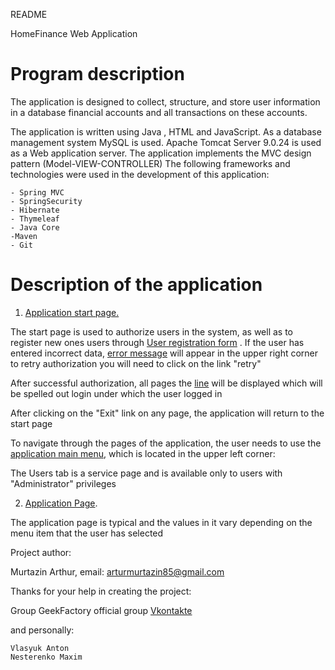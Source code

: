 README

HomeFinance Web Application

Program description
===============================================================================================
The application is designed to collect, structure, and store user information in a database 
financial accounts and all transactions on these accounts.

The application is written using Java , HTML and JavaScript.  As a database management system 
MySQL is used. Apache Tomcat Server 9.0.24 is used as a Web application server. 
The application implements the MVC design pattern (Model-VIEW-CONTROLLER)
The following frameworks and technologies were used in the development of this application:
~~~
- Spring MVC
- SpringSecurity
- Hibernate
- Thymeleaf
- Java Core
-Maven
- Git
~~~
Description of the application
===============================================================================================

1) [Application start page.](https://bitbucket.org/Murtazin__Artur/homefinance/src/master/README/Screenshots/readme%201.png)

 
The start page is used to authorize users in the system, as well as to register new ones 
users through [User registration form](https://bitbucket.org/Murtazin__Artur/homefinance/src/master/README/Screenshots/readme_1.1.png)
.
If the user has entered incorrect data, [error message](https://bitbucket.org/Murtazin__Artur/homefinance/src/master/README/Screenshots/readme_1.2.png) will appear in the upper right corner 
to retry authorization you will need to click on the link "retry"
 
After successful authorization, all pages the [line](https://bitbucket.org/Murtazin__Artur/homefinance/src/master/README/Screenshots/readme_1.3.png)  will be displayed which will be spelled out 
login under which the user logged in
 
After clicking on the "Exit" link on any page, the application will return to the start page

To navigate through the pages of the application, the user needs to use the [application main menu](https://bitbucket.org/Murtazin__Artur/homefinance/src/master/README/Screenshots/readme_1.4.png), 
which is located in the upper left corner:
 
The Users tab is a service page and is available only to users with "Administrator" privileges

2) [Application Page](https://bitbucket.org/Murtazin__Artur/homefinance/src/master/README/Screenshots/readme_2.png).
 
The application page is typical and the values in it vary depending on the menu item that the user has selected



Project author:

Murtazin Arthur, email: <arturmurtazin85@gmail.com>

Thanks for your help in creating the project:

Group GeekFactory official group [Vkontakte](https://vk.com/geek_facktory)

and personally:
~~~
Vlasyuk Anton
Nesterenko Maxim
~~~
